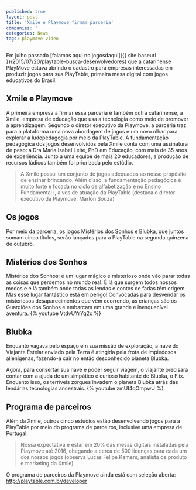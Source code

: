 ```yaml
---
published: true
layout: post
title: 'Xmile e Playmove firmam parceria'
companies: ''
categories: News
tags: playmove video
---
```

Em julho passado [falamos aqui no jogosdaqui]({{ site.baseurl }}/2015/07/20/playtable-busca-desenvolvedores)
 que a catarinense PlayMove estava abrindo o cadastro para empresas interessadas em produzir jogos para sua PlayTable, primeira mesa digital com jogos educativos do Brasil.

## Xmile e Playmove
A primeira empresa a firmar essa parceria é também outra catarinense, a Xmile, empresa de educação que usa a tecnologia como meio de promover a aprendizagem. Segundo o diretor executivo da Playmove, a parceria traz para a plataforma uma nova abordagem de jogos e um novo olhar para explorar a ludopedagogia por meio da PlayTable. A fundamentação pedagógica dos jogos desenvolvidos pela Xmile conta com uma assinatura de peso: a Dra Maria Isabel Leite, PhD em Educação, com mais de 35 anos de experiência. Junto a uma equipe de mais 20 educadores, a produção de recursos lúdicos também foi priorizada pelo estúdio. 

> A Xmile possui um conjunto de jogos adequados ao nosso propósito de ensinar brincando. Além disso, a fundamentação pedagógica é muito forte e focada no ciclo de alfabetização e no Ensino Fundamental I, alvos de atuação da PlayTable (destaca o diretor executivo da Playmove, Marlon Souza)

## Os jogos
Por meio da parceria, os jogos Mistérios dos Sonhos e Blubka, que juntos somam cinco títulos, serão lançados para a PlayTable na segunda quinzena de outubro.


## Mistérios dos Sonhos



Mistérios dos Sonhos: é um lugar mágico e misterioso onde vão parar todas as coisas que perdemos no mundo real. É lá que surgem todos nossos medos e é lá também onde todas as lendas e contos de fadas têm origem. Mas esse lugar fantástico está em perigo! Convocadas para desvendar os misteriosos desaparecimentos que vêm ocorrendo, as crianças são os Guardiões dos Sonhos e embarcam em uma grande e inesquecível aventura.
{% youtube VtdvUYrYq2c %}

## Blubka


Enquanto vagava pelo espaço em sua missão de exploração, a nave do Viajante Estelar enviado pela Terra é atingida pela frota de impiedosos alienígenas, fazendo-a cair no então desconhecido planeta Blubka. 

Agora, para consertar sua nave e poder seguir viagem, o viajante precisará contar com a ajuda de um simpático e curioso habitante de Blubka, o Flix. Enquanto isso, os terríveis zorgues  invadem o planeta Blubka atrás das lendárias tecnologias ancestrais.
{% youtube zmUI4qOmpwU %}


## Programa de parceiros
Além da Xmile, outros cinco estúdios estão desenvolvendo jogos para a PlayTable por meio do programa de parceiros, inclusive uma empresa de Portugal. 

> Nossa expectativa é estar em 20% das mesas digitais instaladas pela Playmove até 2016, chegando a cerca de 500 licenças para cada um dos nossos jogos (observa Lucas Felipe Kamers, analista de produto e marketing da Xmile)

O programa de parceiros da Playmove ainda está com seleção aberta: <a href="http://playtable.com.br/developer" target="_blank">http://playtable.com.br/developer</a>
